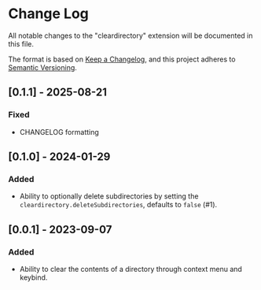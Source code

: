# Change Log

All notable changes to the "cleardirectory" extension will be documented in this file.

The format is based on [Keep a Changelog](https://keepachangelog.com/en/1.1.0/),
and this project adheres to [Semantic Versioning](https://semver.org/spec/v2.0.0.html).

## [0.1.1] - 2025-08-21

### Fixed

- CHANGELOG formatting

## [0.1.0] - 2024-01-29

### Added

- Ability to optionally delete subdirectories by setting the `cleardirectory.deleteSubdirectories`, defaults to `false` (#1).

## [0.0.1] - 2023-09-07

### Added

- Ability to clear the contents of a directory through context menu and keybind. 
